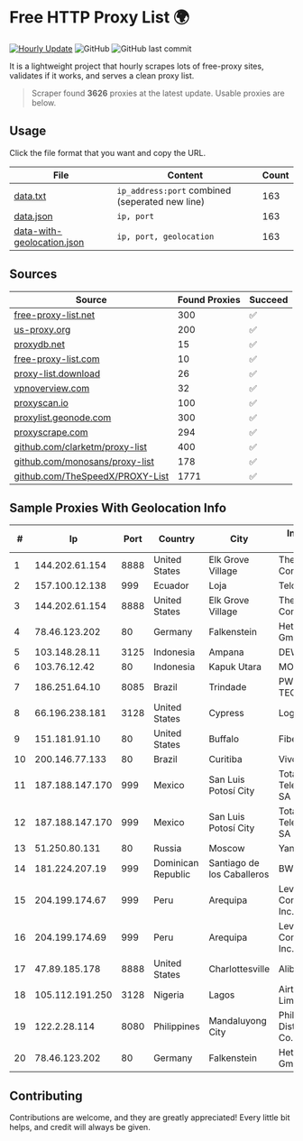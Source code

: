 
# Free HTTP Proxy List 🌍

[![Hourly Update](https://github.com/mertguvencli/http-proxy-list/actions/workflows/main.yml/badge.svg?branch=main)](https://github.com/mertguvencli/http-proxy-list/actions/workflows/main.yml)
![GitHub](https://img.shields.io/github/license/mertguvencli/http-proxy-list)
![GitHub last commit](https://img.shields.io/github/last-commit/mertguvencli/http-proxy-list)

It is a lightweight project that hourly scrapes lots of free-proxy sites, validates if it works, and serves a clean proxy list.


> Scraper found **3626** proxies at the latest update. Usable proxies are below.

## Usage

Click the file format that you want and copy the URL.


|File|Content|Count|
|----|-------|-----|
|[data.txt](https://raw.githubusercontent.com/mertguvencli/http-proxy-list/main/proxy-list/data.txt)|`ip_address:port` combined (seperated new line)|163|
|[data.json](https://raw.githubusercontent.com/mertguvencli/http-proxy-list/main/proxy-list/data.json)|`ip, port`|163|
|[data-with-geolocation.json](https://raw.githubusercontent.com/mertguvencli/http-proxy-list/main/proxy-list/data-with-geolocation.json)|`ip, port, geolocation`|163|

## Sources

|Source|Found Proxies|Succeed|
|------|-------------|-------|
|[free-proxy-list.net](https://free-proxy-list.net)|300|✅|
|[us-proxy.org](https://www.us-proxy.org)|200|✅|
|[proxydb.net](http://proxydb.net)|15|✅|
|[free-proxy-list.com](https://free-proxy-list.com/?page=&port=&type%5B%5D=http&type%5B%5D=https&up_time=0&search=Search)|10|✅|
|[proxy-list.download](https://www.proxy-list.download/HTTP)|26|✅|
|[vpnoverview.com](https://vpnoverview.com/privacy/anonymous-browsing/free-proxy-servers)|32|✅|
|[proxyscan.io](https://www.proxyscan.io)|100|✅|
|[proxylist.geonode.com](https://proxylist.geonode.com/api/proxy-list?limit=300&page=1&sort_by=lastChecked&sort_type=desc&protocols=http,https)|300|✅|
|[proxyscrape.com](https://api.proxyscrape.com/v2/?request=displayproxies&protocol=http&timeout=10000&country=all&ssl=all&anonymity=all)|294|✅|
|[github.com/clarketm/proxy-list](https://raw.githubusercontent.com/clarketm/proxy-list/master/proxy-list-raw.txt)|400|✅|
|[github.com/monosans/proxy-list](https://raw.githubusercontent.com/monosans/proxy-list/main/proxies/http.txt)|178|✅|
|[github.com/TheSpeedX/PROXY-List](https://raw.githubusercontent.com/TheSpeedX/PROXY-List/master/http.txt)|1771|✅|


## Sample Proxies With Geolocation Info

|#|Ip|Port|Country|City|Internet Service Provider|
|-|--|----|-------|----|-------------------------|
|1|144.202.61.154|8888|United States|Elk Grove Village|The Constant Company|
|2|157.100.12.138|999|Ecuador|Loja|Telconet S.A|
|3|144.202.61.154|8888|United States|Elk Grove Village|The Constant Company|
|4|78.46.123.202|80|Germany|Falkenstein|Hetzner Online GmbH|
|5|103.148.28.11|3125|Indonesia|Ampana|DEWATA|
|6|103.76.12.42|80|Indonesia|Kapuk Utara|MORATELINDO|
|7|186.251.64.10|8085|Brazil|Trindade|PW INFORMATICA E TECNOLOGIA LTDA|
|8|66.196.238.181|3128|United States|Cypress|Logix|
|9|151.181.91.10|80|United States|Buffalo|Fibertech Networks|
|10|200.146.77.133|80|Brazil|Curitiba|Vivo|
|11|187.188.147.170|999|Mexico|San Luis Potosí City|Total Play Telecomunicaciones SA De CV|
|12|187.188.147.170|999|Mexico|San Luis Potosí City|Total Play Telecomunicaciones SA De CV|
|13|51.250.80.131|80|Russia|Moscow|Yandex.Cloud LLC|
|14|181.224.207.19|999|Dominican Republic|Santiago de los Caballeros|BW TELECOM|
|15|204.199.174.67|999|Peru|Arequipa|Level 3 Communications, Inc.|
|16|204.199.174.69|999|Peru|Arequipa|Level 3 Communications, Inc.|
|17|47.89.185.178|8888|United States|Charlottesville|Alibaba.com LLC|
|18|105.112.191.250|3128|Nigeria|Lagos|Airtel Networks Limited|
|19|122.2.28.114|8080|Philippines|Mandaluyong City|Philippine Long Distance Telephone Co.|
|20|78.46.123.202|80|Germany|Falkenstein|Hetzner Online GmbH|



## Contributing

Contributions are welcome, and they are greatly appreciated! Every
little bit helps, and credit will always be given.

